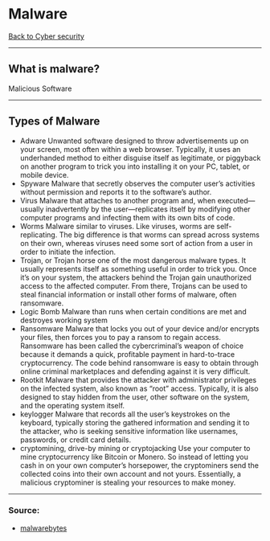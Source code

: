 # Malware
[Back to Cyber security](Cyber%20security.md)
- --
## What is malware?
Malicious Software
- --
## Types of Malware
- Adware 
Unwanted software designed to throw advertisements up on your screen, most often within a web browser. Typically, it uses an underhanded method to either disguise itself as legitimate, or piggyback on another program to trick you into installing it on your PC, tablet, or mobile device.
- Spyware 
Malware that secretly observes the computer user’s activities without permission and reports it to the software’s author.
- Virus 
Malware that attaches to another program and, when executed—usually inadvertently by the user—replicates itself by modifying other computer programs and infecting them with its own bits of code.
- Worms 
Malware similar to viruses. Like viruses, worms are self-replicating. The big difference is that worms can spread across systems on their own, whereas viruses need some sort of action from a user in order to initiate the infection.
- Trojan, or Trojan horse
one of the most dangerous malware types. It usually represents itself as something useful in order to trick you. Once it’s on your system, the attackers behind the Trojan gain unauthorized access to the affected computer. From there, Trojans can be used to steal financial information or install other forms of malware, often ransomware.
- Logic Bomb
Malware than runs when certain conditions are met and destroyes working system
- Ransomware 
Malware that locks you out of your device and/or encrypts your files, then forces you to pay a ransom to regain access. Ransomware has been called the cybercriminal’s weapon of choice because it demands a quick, profitable payment in hard-to-trace cryptocurrency. The code behind ransomware is easy to obtain through online criminal marketplaces and defending against it is very difficult. 
- Rootkit 
Malware that provides the attacker with administrator privileges on the infected system, also known as “root” access. Typically, it is also designed to stay hidden from the user, other software on the system, and the operating system itself.
- keylogger 
Malware that records all the user’s keystrokes on the keyboard, typically storing the gathered information and sending it to the attacker, who is seeking sensitive information like usernames, passwords, or credit card details.
- cryptomining, drive-by mining or cryptojacking
Use your computer to mine cryptocurrency like Bitcoin or Monero. So instead of letting you cash in on your own computer’s horsepower, the cryptominers send the collected coins into their own account and not yours. Essentially, a malicious cryptominer is stealing your resources to make money.

- --
### Source:
- [malwarebytes](https://www.malwarebytes.com/malware)